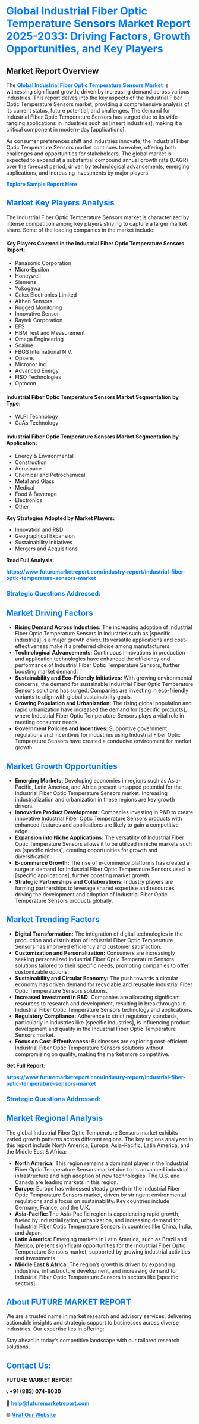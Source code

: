 <h1 style="color: #007BFF;">Global Industrial Fiber Optic Temperature Sensors Market Report 2025-2033: Driving Factors, Growth Opportunities, and Key Players</h1>

<section id="overview">
<h2>Market Report Overview</h2>
<p>The <a href="https://www.futuremarketreport.com/industry-report/industrial-fiber-optic-temperature-sensors-market" style="color: #007BFF; text-decoration: none;"><strong>Global Industrial Fiber Optic Temperature Sensors Market</strong></a> is witnessing significant growth, driven by increasing demand across various industries. This report delves into the key aspects of the Industrial Fiber Optic Temperature Sensors market, providing a comprehensive analysis of its current status, future potential, and challenges. The demand for Industrial Fiber Optic Temperature Sensors has surged due to its wide-ranging applications in industries such as [insert industries], making it a critical component in modern-day [applications].</p>
<p>As consumer preferences shift and industries innovate, the Industrial Fiber Optic Temperature Sensors market continues to evolve, offering both challenges and opportunities for stakeholders. The global market is expected to expand at a substantial compound annual growth rate (CAGR) over the forecast period, driven by technological advancements, emerging applications, and increasing investments by major players.</p>
</section>

<section id="overview">
<p><a href="https://www.futuremarketreport.com/request-sample/reportId=76333" style="color: #007BFF; text-decoration: none;"><strong>Explore Sample Report Here</strong></a></p>
</section>

<section id="key-players">
<h2 style="color: #007BFF;">Market Key Players Analysis</h2>
<p>The Industrial Fiber Optic Temperature Sensors market is characterized by intense competition among key players striving to capture a larger market share. Some of the leading companies in the market include:</p>
<h4>Key Players Covered in the Industrial Fiber Optic Temperature Sensors Report:</h4>
<ul><li>Panasonic Corporation</li><li>Micro-Epsilon</li><li>Honeywell</li><li>Siemens</li><li>Yokogawa</li><li>Calex Electronics Limited</li><li>Althen Sensors</li><li>Rugged Monitoring</li><li>Innovative Sensor</li><li>Raytek Corporation</li><li>EFS</li><li>HBM Test and Measurement</li><li>Omega Engineering</li><li>Scaime</li><li>FBGS International N.V.</li><li>Opsens</li><li>Micronor Inc.</li><li>Advanced Energy</li><li>FISO Technologies</li><li>Optocon</li></ul>
<h4>Industrial Fiber Optic Temperature Sensors Market Segmentation by Type:</h4>
<ul><li>WLPI Technology</li><li>GaAs Technology</li></ul>

<h4>Industrial Fiber Optic Temperature Sensors Market Segmentation by Application:</h4>
<ul><li>Energy &amp; Environmental</li><li>Construction</li><li>Aerospace</li><li>Chemical and Petrochemical</li><li>Metal and Glass</li><li>Medical</li><li>Food &amp; Beverage</li><li>Electronics</li><li>Other</li></ul>
<p><strong>Key Strategies Adopted by Market Players:</strong></p>
<ul>
<li>Innovation and R&D</li>
<li>Geographical Expansion</li>
<li>Sustainability Initiatives</li>
<li>Mergers and Acquisitions</li>
</ul>
</section>

<section>
<p><strong>Read Full Analysis: </strong></p><a href="https://www.futuremarketreport.com/industry-report/industrial-fiber-optic-temperature-sensors-market" style="color: #007BFF; text-decoration: none;"><strong>https://www.futuremarketreport.com/industry-report/industrial-fiber-optic-temperature-sensors-market</strong></a>
<h3 style="color: #007BFF;">Strategic Questions Addressed:</h3>
</section>

<section id="driving-factors">
<h2 style="color: #007BFF;">Market Driving Factors</h2>
<ul>
<li><strong>Rising Demand Across Industries:</strong> The increasing adoption of Industrial Fiber Optic Temperature Sensors in industries such as [specific industries] is a major growth driver. Its versatile applications and cost-effectiveness make it a preferred choice among manufacturers.</li>
<li><strong>Technological Advancements:</strong> Continuous innovations in production and application technologies have enhanced the efficiency and performance of Industrial Fiber Optic Temperature Sensors, further boosting market demand.</li>
<li><strong>Sustainability and Eco-Friendly Initiatives:</strong> With growing environmental concerns, the demand for sustainable Industrial Fiber Optic Temperature Sensors solutions has surged. Companies are investing in eco-friendly variants to align with global sustainability goals.</li>
<li><strong>Growing Population and Urbanization:</strong> The rising global population and rapid urbanization have increased the demand for [specific products], where Industrial Fiber Optic Temperature Sensors plays a vital role in meeting consumer needs.</li>
<li><strong>Government Policies and Incentives:</strong> Supportive government regulations and incentives for industries using Industrial Fiber Optic Temperature Sensors have created a conducive environment for market growth.</li>
</ul>
</section>

<section id="growth-opportunities">
<h2 style="color: #007BFF;">Market Growth Opportunities</h2>
<ul>
<li><strong>Emerging Markets:</strong> Developing economies in regions such as Asia-Pacific, Latin America, and Africa present untapped potential for the Industrial Fiber Optic Temperature Sensors market. Increasing industrialization and urbanization in these regions are key growth drivers.</li>
<li><strong>Innovative Product Development:</strong> Companies investing in R&D to create innovative Industrial Fiber Optic Temperature Sensors products with enhanced features and applications are likely to gain a competitive edge.</li>
<li><strong>Expansion into Niche Applications:</strong> The versatility of Industrial Fiber Optic Temperature Sensors allows it to be utilized in niche markets such as [specific niches], creating opportunities for growth and diversification.</li>
<li><strong>E-commerce Growth:</strong> The rise of e-commerce platforms has created a surge in demand for Industrial Fiber Optic Temperature Sensors used in [specific applications], further boosting market growth.</li>
<li><strong>Strategic Partnerships and Collaborations:</strong> Industry players are forming partnerships to leverage shared expertise and resources, driving the development and adoption of Industrial Fiber Optic Temperature Sensors products globally.</li>
</ul>
</section>

<section id="trending-factors">
<h2 style="color: #007BFF;">Market Trending Factors</h2>
<ul>
<li><strong>Digital Transformation:</strong> The integration of digital technologies in the production and distribution of Industrial Fiber Optic Temperature Sensors has improved efficiency and customer satisfaction.</li>
<li><strong>Customization and Personalization:</strong> Consumers are increasingly seeking personalized Industrial Fiber Optic Temperature Sensors solutions tailored to their specific needs, prompting companies to offer customizable options.</li>
<li><strong>Sustainability and Circular Economy:</strong> The push towards a circular economy has driven demand for recyclable and reusable Industrial Fiber Optic Temperature Sensors solutions.</li>
<li><strong>Increased Investment in R&D:</strong> Companies are allocating significant resources to research and development, resulting in breakthroughs in Industrial Fiber Optic Temperature Sensors technology and applications.</li>
<li><strong>Regulatory Compliance:</strong> Adherence to strict regulatory standards, particularly in industries like [specific industries], is influencing product development and quality in the Industrial Fiber Optic Temperature Sensors market.</li>
<li><strong>Focus on Cost-Effectiveness:</strong> Businesses are exploring cost-efficient Industrial Fiber Optic Temperature Sensors solutions without compromising on quality, making the market more competitive.</li>
</ul>
</section>

<section>
<p><strong>Get Full Report: </strong></p><a href="https://www.futuremarketreport.com/industry-report/industrial-fiber-optic-temperature-sensors-market" style="color: #007BFF; text-decoration: none;"><strong>https://www.futuremarketreport.com/industry-report/industrial-fiber-optic-temperature-sensors-market</strong></a>
<h3 style="color: #007BFF;">Strategic Questions Addressed:</h3>
</section>


<section id="regional-analysis">
<h2 style="color: #007BFF;">Market Regional Analysis</h2>
<p>The global Industrial Fiber Optic Temperature Sensors market exhibits varied growth patterns across different regions. The key regions analyzed in this report include North America, Europe, Asia-Pacific, Latin America, and the Middle East & Africa:</p>
<ul>
<li><strong>North America:</strong> This region remains a dominant player in the Industrial Fiber Optic Temperature Sensors market due to its advanced industrial infrastructure and high adoption of new technologies. The U.S. and Canada are leading markets in this region.</li>
<li><strong>Europe:</strong> Europe has witnessed steady growth in the Industrial Fiber Optic Temperature Sensors market, driven by stringent environmental regulations and a focus on sustainability. Key countries include Germany, France, and the U.K.</li>
<li><strong>Asia-Pacific:</strong> The Asia-Pacific region is experiencing rapid growth, fueled by industrialization, urbanization, and increasing demand for Industrial Fiber Optic Temperature Sensors in countries like China, India, and Japan.</li>
<li><strong>Latin America:</strong> Emerging markets in Latin America, such as Brazil and Mexico, present significant opportunities for the Industrial Fiber Optic Temperature Sensors market, supported by growing industrial activities and investments.</li>
<li><strong>Middle East & Africa:</strong> The region’s growth is driven by expanding industries, infrastructure development, and increasing demand for Industrial Fiber Optic Temperature Sensors in sectors like [specific sectors].</li>
</ul>
</section>

<footer>
<h2 style="color: #007BFF;">About FUTURE MARKET REPORT</h2>
<p>We are a trusted name in market research and advisory services, delivering actionable insights and strategic support to businesses across diverse industries. Our expertise lies in offering:</p>

<p>Stay ahead in today’s competitive landscape with our tailored research solutions.</p>

<h2 style="color: #007BFF;">Contact Us:</h2>
<p><strong>FUTURE MARKET REPORT</strong></p>
<p>📞 <strong>+91 (883) 074-8030</strong></p>
<p>📧 <strong><a href="mailto:help@futuremarketreport.com" style="color: #007BFF;">help@futuremarketreport.com</a></strong></p>
<p>🌐 <strong><a href="https://www.futuremarketreport.com/" style="color: #007BFF;">Visit Our Website</a></strong></p>
</footer>